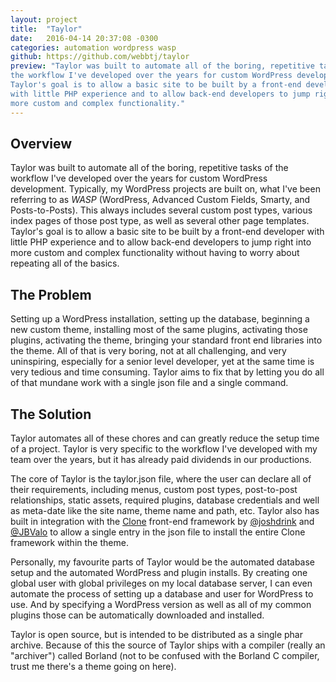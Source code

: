 ```yaml
---
layout: project
title:  "Taylor"
date:   2016-04-14 20:37:08 -0300
categories: automation wordpress wasp
github: https://github.com/webbtj/taylor
preview: "Taylor was built to automate all of the boring, repetitive tasks of
the workflow I've developed over the years for custom WordPress development.
Taylor's goal is to allow a basic site to be built by a front-end developer
with little PHP experience and to allow back-end developers to jump right into
more custom and complex functionality."
---
```

## Overview

Taylor was built to automate all of the boring, repetitive tasks of the workflow I've developed
over the years for custom WordPress development. Typically, my WordPress projects are built on,
what I've been referring to as *WASP* (WordPress, Advanced Custom Fields, Smarty, and Posts-to-Posts).
This always includes several custom post types, various index pages of those post type, as well
as several other page templates. Taylor's goal is to allow a basic site to be built by a front-end
developer with little PHP experience and to allow back-end developers to jump right into more
custom and complex functionality without having to worry about repeating all of the basics.

## The Problem

Setting up a WordPress installation, setting up the database, beginning a new custom theme,
installing most of the same plugins, activating those plugins, activating the theme, bringing your
standard front end libraries into the theme. All of that is very boring, not at all challenging,
and very uninspiring, especially for a senior level developer, yet at the same time is very tedious
and time consuming. Taylor aims to fix that by letting you do all of that mundane work with a single
json file and a single command.

## The Solution

Taylor automates all of these chores and can greatly reduce the setup time of a project. Taylor
is very specific to the workflow I've developed with my team over the years, but it has already
paid dividends in our productions.

The core of Taylor is the taylor.json file, where the user can declare all of their requirements,
including menus, custom post types, post-to-post relationships, static assets, required plugins,
database credentials and well as meta-date like the site name, theme name and path, etc. Taylor
also has built in integration with the [Clone](https://gitlab.com/norex/app_clone) front-end framework by [@joshdrink](https://twitter.com/joshdrink) and [@JBValo](https://twitter.com/JBValo) to allow
a single entry in the json file to install the entire Clone framework within the theme.

Personally, my favourite parts of Taylor would be the automated database setup and the automated
WordPress and plugin installs. By creating one global user with global privileges on my local
database server, I can even automate the process of setting up a database and user for WordPress
to use. And by specifying a WordPress version as well as all of my common plugins those can be
automatically downloaded and installed.

Taylor is open source, but is intended to be distributed as a single phar archive. Because of this
the source of Taylor ships with a compiler (really an "archiver") called Borland (not to be confused
with the Borland C compiler, trust me there's a theme going on here).
